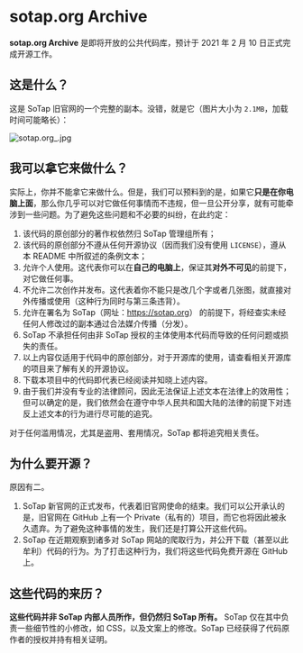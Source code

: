 # sotap.org Archive

**sotap.org Archive** 是即将开放的公共代码库，预计于 2021 年 2 月 10 日正式完成开源工作。

## 这是什么？

这是 SoTap 旧官网的一个完整的副本。没错，就是它（图片大小为 `2.1MB`，加载时间可能略长）：

![sotap.org_.jpg](https://i.loli.net/2021/02/03/fjAR8sDrOVIb5a3.jpg)

## 我可以拿它来做什么？

实际上，你并不能拿它来做什么。但是，我们可以预料到的是，如果它**只是在你电脑上面**，那么你几乎可以对它做任何事情而不违规，但一旦公开分享，就有可能牵涉到一些问题。为了避免这些问题和不必要的纠纷，在此约定：

1. 该代码的原创部分的著作权依然归 SoTap 管理组所有；
2. 该代码的原创部分不遵从任何开源协议（因而我们没有使用 `LICENSE`），遵从本 README 中所叙述的条例文本；
3. 允许个人使用。这代表你可以在**自己的电脑上**，保证其**对外不可见**的前提下，对它做任何事。
4. 不允许二次创作并发布。这代表着你不能只是改几个字或者几张图，就直接对外传播或使用（这种行为同时与第三条违背）。
5. 允许在署名为 SoTap（网址：<https://sotap.org>） 的前提下，将经查实未经任何人修改过的副本通过合法媒介传播（分发）。
6. SoTap 不承担任何由非 SoTap 授权的主体使用本代码而导致的任何问题或损失的责任。
7. 以上内容仅适用于代码中的原创部分，对于开源库的使用，请查看相关开源库的项目来了解有关的开源协议。
8. 下载本项目中的代码即代表已经阅读并知晓上述内容。
9. 由于我们并没有专业的法律顾问，因此无法保证上述文本在法律上的效用性；但可以确定的是，我们依然会在遵守中华人民共和国大陆的法律的前提下对违反上述文本的行为进行尽可能的追究。

对于任何滥用情况，尤其是盗用、套用情况，SoTap 都将追究相关责任。

## 为什么要开源？

原因有二。

1. SoTap 新官网的正式发布，代表着旧官网使命的结束。我们可以公开承认的是，旧官网在 GitHub 上有一个 Private（私有的）项目，而它也将因此被永久遗弃。为了避免这种事情的发生，我们还是打算公开这些代码。
2. SoTap 在近期观察到诸多对 SoTap 网站的爬取行为，并公开下载（甚至以此牟利）代码的行为。为了打击这种行为，我们将这些代码免费开源在 GitHub 上。

## 这些代码的来历？

**这些代码并非 SoTap 内部人员所作，但仍然归 SoTap 所有。** SoTap 仅在其中负责一些细节性的小修改，如 CSS，以及文案上的修改。SoTap 已经获得了代码原作者的授权并持有相关证明。
